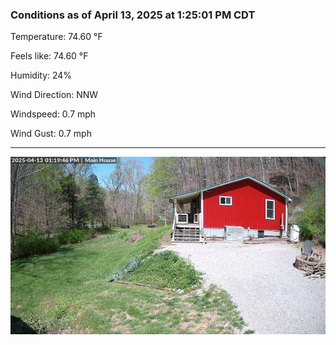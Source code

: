 ### Conditions as of April 13, 2025 at 1:25:01 PM CDT 

Temperature: 74.60 &deg;F

Feels like: 74.60 &deg;F

Humidity: 24%

Wind Direction: NNW

Windspeed: 0.7 mph

Wind Gust: 0.7 mph

---

<img src="./images/latest.jpeg"/>

